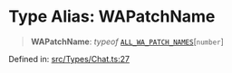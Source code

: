 # Type Alias: WAPatchName

> **WAPatchName**: *typeof* [`ALL_WA_PATCH_NAMES`](../variables/ALL_WA_PATCH_NAMES.md)\[`number`\]

Defined in: [src/Types/Chat.ts:27](https://github.com/Fokusdotid/Baileys/blob/eb819228f591f9a29a091aefc3a8c91a38d77089/src/Types/Chat.ts#L27)

